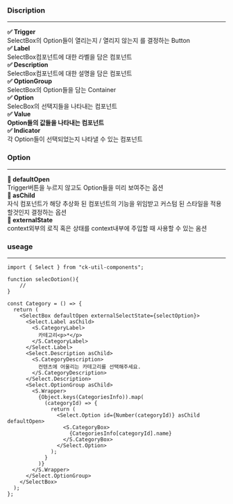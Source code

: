 ### Discription

---

**✅ Trigger<br/>**
SelectBox의 Option들이 열리는지 / 열리지 않는지 를 결정하는 Button<br/>
**✅ Label<br/>**
SelectBox컴포넌트에 대한 라벨을 담은 컴포넌트<br/>
**✅ Description<br/>**
SelectBox컴포넌트에 대한 설명을 담은 컴포넌트<br/>
**✅ OptionGroup<br/>**
SelectBox의 Option들을 담는 Container<br/>
**✅ Option<br/>**
SelecBox의 선택지들을 나타내는 컴포넌트<br/>
**✅ Value<br/>**
**Option들의 값들을 나타내는 컴포넌트<br/>
✅ Indicator<br/>**
각 Option들이 선택되었는지 나타낼 수 있는 컴포넌트<br/>

### Option

---

**🐘 defaultOpen<br/>**
Trigger버튼을 누르지 않고도 Option들을 미리 보여주는 옵션<br/>
**🐘 asChild <br/>**
자식 컴포넌트가 해당 추상화 된 컴포넌트의 기능을 위임받고 커스텀 된 스타일을 적용할것인지 결정하는 옵션<br/>
**🐘 externalState <br/>**
context외부의 로직 혹은 상태를 context내부에 주입할 때 사용할 수 있는 옴션<br/>

### useage

---

```tsx
import { Select } from "ck-util-components";

function selecOotion(){
    //
}

const Category = () => {
  return (
    <SelectBox defaultOpen externalSelectState={selectOption}>
      <Select.Label asChild>
        <S.CategoryLabel>
          카테고리<p>*</p>
        </S.CategoryLabel>
      </Select.Label>
      <Select.Description asChild>
        <S.CategoryDescription>
          컨텐츠에 어울리는 카테고리를 선택해주세요.
        </S.CategoryDescription>
      </Select.Description>
      <Select.OptionGroup asChild>
        <S.Wrapper>
          {Object.keys(CategoriesInfo)).map(
            (categoryId) => {
              return (
                <Select.Option id={Number(categoryId)} asChild defaultOpen>
                  <S.CategoryBox>
                    {CategoriesInfo[categoryId].name}
                  </S.CategoryBox>
                </Select.Option>
              );
            }
          )}
        </S.Wrapper>
      </Select.OptionGroup>
    </SelectBox>
  );
};
```
